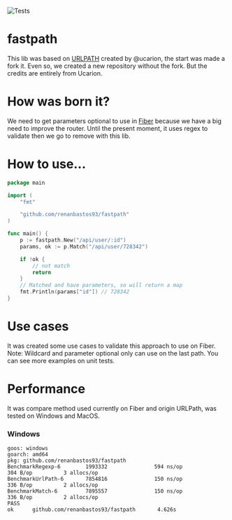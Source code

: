 ![Tests](https://github.com/renanbastos93/fastpath/workflows/Tests/badge.svg)

# fastpath
This lib was based on [URLPATH](https://github.com/ucarion/urlpath) created by @ucarion, the start was made a fork it. Even so, we created a new repository without the fork. But the credits are entirely from Ucarion.

# How was born it?
We need to get parameters optional to use in [Fiber](https://gofiber.io/) because we have a big need to improve the router. Until the present moment, it uses regex to validate then we go to remove with this lib.

# How to use...
```go 
package main

import (
    "fmt"

    "github.com/renanbastos93/fastpath"
)

func main() {
	p := fastpath.New("/api/user/:id")
    params, ok := p.Match("/api/user/728342")

    if !ok {
        // not match
        return
    }
    // Matched and have parameters, so will return a map
    fmt.Println(params["id"]) // 728342
}
```

# Use cases
It was created some use cases to validate this approach to use on Fiber. Note: Wildcard and parameter optional only can use on the last path. You can see more examples on unit tests.

# Performance
It was compare method used currently on Fiber and origin URLPath, was tested on Windows and MacOS.

### Windows
```
goos: windows
goarch: amd64
pkg: github.com/renanbastos93/fastpath
BenchmarkRegexp-6        1993332               594 ns/op             304 B/op          3 allocs/op
BenchmarkUrlPath-6       7854816               150 ns/op             336 B/op          2 allocs/op
BenchmarkMatch-6         7895557               150 ns/op             336 B/op          2 allocs/op
PASS
ok      github.com/renanbastos93/fastpath       4.626s
``` 